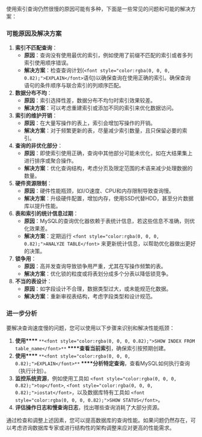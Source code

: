 <font style="color:rgba(0, 0, 0, 0.82);">使用索引查询仍然很慢的原因可能有多种，下面是一些常见的问题和可能的解决方案：</font>

### <font style="color:rgba(0, 0, 0, 0.82);">可能原因及解决方案</font>
1. **<font style="color:rgba(0, 0, 0, 0.82);">索引不匹配查询</font>**<font style="color:rgba(0, 0, 0, 0.82);">：</font>
    - **<font style="color:rgba(0, 0, 0, 0.82);">原因</font>**<font style="color:rgba(0, 0, 0, 0.82);">：查询没有使用最优的索引，例如使用了前缀不匹配的索引或者多列索引使用顺序错误。</font>
    - **<font style="color:rgba(0, 0, 0, 0.82);">解决方案</font>**<font style="color:rgba(0, 0, 0, 0.82);">：检查查询计划(</font>`<font style="color:rgba(0, 0, 0, 0.82);">EXPLAIN</font>`<font style="color:rgba(0, 0, 0, 0.82);">语句)以确保查询在使用正确的索引。确保查询语句的条件顺序与联合索引的列顺序匹配。</font>
2. **<font style="color:rgba(0, 0, 0, 0.82);">数据分布不均</font>**<font style="color:rgba(0, 0, 0, 0.82);">：</font>
    - **<font style="color:rgba(0, 0, 0, 0.82);">原因</font>**<font style="color:rgba(0, 0, 0, 0.82);">：索引选择性差，数据分布不均匀时索引效果较差。</font>
    - **<font style="color:rgba(0, 0, 0, 0.82);">解决方案</font>**<font style="color:rgba(0, 0, 0, 0.82);">：可以考虑重建索引或添加不同的索引来优化数据访问。</font>
3. **<font style="color:rgba(0, 0, 0, 0.82);">索引的维护开销</font>**<font style="color:rgba(0, 0, 0, 0.82);">：</font>
    - **<font style="color:rgba(0, 0, 0, 0.82);">原因</font>**<font style="color:rgba(0, 0, 0, 0.82);">：在大量写操作的表上，索引会增加写操作的开销。</font>
    - **<font style="color:rgba(0, 0, 0, 0.82);">解决方案</font>**<font style="color:rgba(0, 0, 0, 0.82);">：对于频繁更新的表，尽量减少索引数量，且只保留必要的索引。</font>
4. **<font style="color:rgba(0, 0, 0, 0.82);">查询的非优化部分</font>**<font style="color:rgba(0, 0, 0, 0.82);">：</font>
    - **<font style="color:rgba(0, 0, 0, 0.82);">原因</font>**<font style="color:rgba(0, 0, 0, 0.82);">：即使索引使用正确，查询中其他部分可能未优化，如在大结果集上进行排序或聚合操作。</font>
    - **<font style="color:rgba(0, 0, 0, 0.82);">解决方案</font>**<font style="color:rgba(0, 0, 0, 0.82);">：优化查询结构，考虑分页及限定范围的术语来减少处理数据的数量。</font>
5. **<font style="color:rgba(0, 0, 0, 0.82);">硬件资源限制</font>**<font style="color:rgba(0, 0, 0, 0.82);">：</font>
    - **<font style="color:rgba(0, 0, 0, 0.82);">原因</font>**<font style="color:rgba(0, 0, 0, 0.82);">：硬件性能瓶颈，如I/O速度、CPU和内存限制导致查询慢。</font>
    - **<font style="color:rgba(0, 0, 0, 0.82);">解决方案</font>**<font style="color:rgba(0, 0, 0, 0.82);">：升级硬件配置，增加内存，使用SSD代替HDD，甚至分片数据库以提升性能。</font>
6. **<font style="color:rgba(0, 0, 0, 0.82);">表和索引的统计信息过期</font>**<font style="color:rgba(0, 0, 0, 0.82);">：</font>
    - **<font style="color:rgba(0, 0, 0, 0.82);">原因</font>**<font style="color:rgba(0, 0, 0, 0.82);">：MySQL的查询优化器依赖于表统计信息，若这些信息不准确，则优化效果差。</font>
    - **<font style="color:rgba(0, 0, 0, 0.82);">解决方案</font>**<font style="color:rgba(0, 0, 0, 0.82);">：定期运行</font><font style="color:rgba(0, 0, 0, 0.82);"> </font>`<font style="color:rgba(0, 0, 0, 0.82);">ANALYZE TABLE</font>`<font style="color:rgba(0, 0, 0, 0.82);"> </font><font style="color:rgba(0, 0, 0, 0.82);">来更新统计信息，以帮助优化器做出更好的决策。</font>
7. **<font style="color:rgba(0, 0, 0, 0.82);">锁争用</font>**<font style="color:rgba(0, 0, 0, 0.82);">：</font>
    - **<font style="color:rgba(0, 0, 0, 0.82);">原因</font>**<font style="color:rgba(0, 0, 0, 0.82);">：高并发查询导致锁争用严重，尤其在写操作频繁的表。</font>
    - **<font style="color:rgba(0, 0, 0, 0.82);">解决方案</font>**<font style="color:rgba(0, 0, 0, 0.82);">：优化锁的粒度或将表划分成多个分表以降低锁竞争。</font>
8. **<font style="color:rgba(0, 0, 0, 0.82);">不当的表设计</font>**<font style="color:rgba(0, 0, 0, 0.82);">：</font>
    - **<font style="color:rgba(0, 0, 0, 0.82);">原因</font>**<font style="color:rgba(0, 0, 0, 0.82);">：如字段设计不合理，数据类型过大，或未能规范化数据。</font>
    - **<font style="color:rgba(0, 0, 0, 0.82);">解决方案</font>**<font style="color:rgba(0, 0, 0, 0.82);">：重新审视表结构，考虑字段类型和设计规范。</font>

### <font style="color:rgba(0, 0, 0, 0.82);">进一步分析</font>
<font style="color:rgba(0, 0, 0, 0.82);">要解决查询速度慢的问题，您可以使用以下步骤来识别和解决性能瓶颈：</font>

1. **<font style="color:rgba(0, 0, 0, 0.82);">使用</font>****<font style="color:rgba(0, 0, 0, 0.82);"> </font>**`**<font style="color:rgba(0, 0, 0, 0.82);">SHOW INDEX FROM table_name</font>**`**<font style="color:rgba(0, 0, 0, 0.82);"> </font>****<font style="color:rgba(0, 0, 0, 0.82);">查看当前索引</font>**<font style="color:rgba(0, 0, 0, 0.82);">，确保索引按预期创建。</font>
2. **<font style="color:rgba(0, 0, 0, 0.82);">使用</font>****<font style="color:rgba(0, 0, 0, 0.82);"> </font>**`**<font style="color:rgba(0, 0, 0, 0.82);">EXPLAIN</font>**`**<font style="color:rgba(0, 0, 0, 0.82);"> </font>****<font style="color:rgba(0, 0, 0, 0.82);">分析特定查询</font>**<font style="color:rgba(0, 0, 0, 0.82);">，查看MySQL如何执行查询（执行计划）。</font>
3. **<font style="color:rgba(0, 0, 0, 0.82);">监控系统资源</font>**<font style="color:rgba(0, 0, 0, 0.82);">，例如使用工具如</font><font style="color:rgba(0, 0, 0, 0.82);"> </font>`<font style="color:rgba(0, 0, 0, 0.82);">top</font>`<font style="color:rgba(0, 0, 0, 0.82);">,</font><font style="color:rgba(0, 0, 0, 0.82);"> </font>`<font style="color:rgba(0, 0, 0, 0.82);">iostat</font>`<font style="color:rgba(0, 0, 0, 0.82);">，以及数据库特有工具如</font><font style="color:rgba(0, 0, 0, 0.82);"> </font>`<font style="color:rgba(0, 0, 0, 0.82);">SHOW STATUS</font>`<font style="color:rgba(0, 0, 0, 0.82);">。</font>
4. **<font style="color:rgba(0, 0, 0, 0.82);">评估操作日志和慢查询日志</font>**<font style="color:rgba(0, 0, 0, 0.82);">，找出哪些查询消耗了大部分资源。</font>

<font style="color:rgba(0, 0, 0, 0.82);">通过检查和调整上述因素，您可以提高数据库的查询性能。如果问题仍然存在，可以考虑咨询数据库专家或进行结构性的架构调整来应对更高的性能需求。</font>

